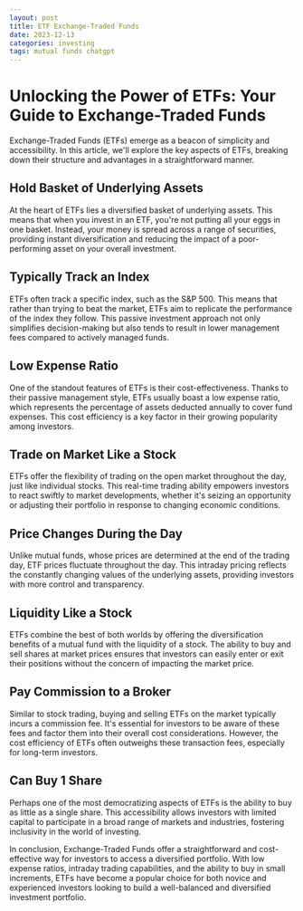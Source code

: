 ```yaml
---
layout: post
title: ETF Exchange-Traded Funds
date: 2023-12-13
categories: investing
tags: mutual funds chatgpt
---
```

# Unlocking the Power of ETFs: Your Guide to Exchange-Traded Funds

Exchange-Traded Funds (ETFs) emerge as a beacon of simplicity and accessibility. In this article, we'll explore the key aspects of ETFs, breaking down their structure and advantages in a straightforward manner.

## Hold Basket of Underlying Assets

At the heart of ETFs lies a diversified basket of underlying assets. This means that when you invest in an ETF, you're not putting all your eggs in one basket. Instead, your money is spread across a range of securities, providing instant diversification and reducing the impact of a poor-performing asset on your overall investment.

## Typically Track an Index

ETFs often track a specific index, such as the S&P 500. This means that rather than trying to beat the market, ETFs aim to replicate the performance of the index they follow. This passive investment approach not only simplifies decision-making but also tends to result in lower management fees compared to actively managed funds.

## Low Expense Ratio

One of the standout features of ETFs is their cost-effectiveness. Thanks to their passive management style, ETFs usually boast a low expense ratio, which represents the percentage of assets deducted annually to cover fund expenses. This cost efficiency is a key factor in their growing popularity among investors.

## Trade on Market Like a Stock

ETFs offer the flexibility of trading on the open market throughout the day, just like individual stocks. This real-time trading ability empowers investors to react swiftly to market developments, whether it's seizing an opportunity or adjusting their portfolio in response to changing economic conditions.

## Price Changes During the Day

Unlike mutual funds, whose prices are determined at the end of the trading day, ETF prices fluctuate throughout the day. This intraday pricing reflects the constantly changing values of the underlying assets, providing investors with more control and transparency.

## Liquidity Like a Stock

ETFs combine the best of both worlds by offering the diversification benefits of a mutual fund with the liquidity of a stock. The ability to buy and sell shares at market prices ensures that investors can easily enter or exit their positions without the concern of impacting the market price.

## Pay Commission to a Broker

Similar to stock trading, buying and selling ETFs on the market typically incurs a commission fee. It's essential for investors to be aware of these fees and factor them into their overall cost considerations. However, the cost efficiency of ETFs often outweighs these transaction fees, especially for long-term investors.

## Can Buy 1 Share

Perhaps one of the most democratizing aspects of ETFs is the ability to buy as little as a single share. This accessibility allows investors with limited capital to participate in a broad range of markets and industries, fostering inclusivity in the world of investing.

In conclusion, Exchange-Traded Funds offer a straightforward and cost-effective way for investors to access a diversified portfolio. With low expense ratios, intraday trading capabilities, and the ability to buy in small increments, ETFs have become a popular choice for both novice and experienced investors looking to build a well-balanced and diversified investment portfolio.
